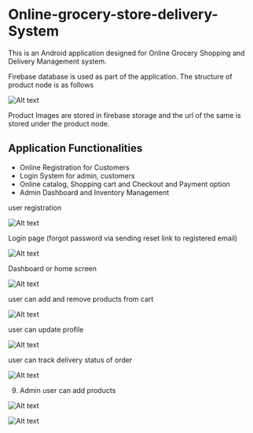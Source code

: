# Online-grocery-store-delivery-System

This is an Android application designed for Online Grocery Shopping and Delivery Management system.

Firebase database is used as part of the application. The structure of product node is as follows

![Alt text](https://github.com/rahulpr22/Online-grocery-store-delivery-System/blob/master/screenshots/productData%20firebase.PNG?raw=true "Optional Title")

Product Images are stored in firebase storage and the url of the same is stored under the product node.

Application Functionalities
-------------------------------------
* Online Registration for Customers
* Login System for admin, customers
* Online catalog, Shopping cart and Checkout and Payment option
* Admin Dashboard and Inventory Management




user registration 

![Alt text](https://github.com/rahulpr22/Online-grocery-store-delivery-System/blob/master/screenshots/registration%20page.PNG?raw=true "User Registration page")

Login page (forgot password via sending reset link to registered email)

![Alt text](https://github.com/rahulpr22/Online-grocery-store-delivery-System/blob/master/screenshots/loginpage.PNG?raw=true "Login page")

Dashboard or home screen

![Alt text](https://github.com/rahulpr22/Online-grocery-store-delivery-System/blob/master/screenshots/dashboard.PNG?raw=true "User Registration page")

user can add and remove products from cart 

![Alt text](https://github.com/rahulpr22/Online-grocery-store-delivery-System/blob/master/screenshots/cart.PNG?raw=true "Cart")


user can update profile

![Alt text](https://github.com/rahulpr22/Online-grocery-store-delivery-System/blob/master/screenshots/profile%20page.PNG?raw=true "Profile Page")

user can track delivery status of order

![Alt text](https://github.com/rahulpr22/Online-grocery-store-delivery-System/blob/master/screenshots/ordertrack%20(or)%20orderstatus%20page.PNG?raw=true "Order Track")


9. Admin user can add products

![Alt text](https://github.com/rahulpr22/Online-grocery-store-delivery-System/blob/master/screenshots/AdminAddProduct.PNG?raw=true "Add product")

![Alt text](https://github.com/rahulpr22/Online-grocery-store-delivery-System/blob/master/screenshots/Adminaddproductexample.PNG?raw=true "Add product Example")




